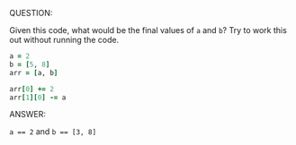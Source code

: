 QUESTION:

Given this code, what would be the final values of `a` and `b`?
Try to work this out without running the code.
```ruby
a = 2
b = [5, 8]
arr = [a, b]

arr[0] += 2
arr[1][0] -= a
```

ANSWER:

`a == 2` and `b == [3, 8]`
